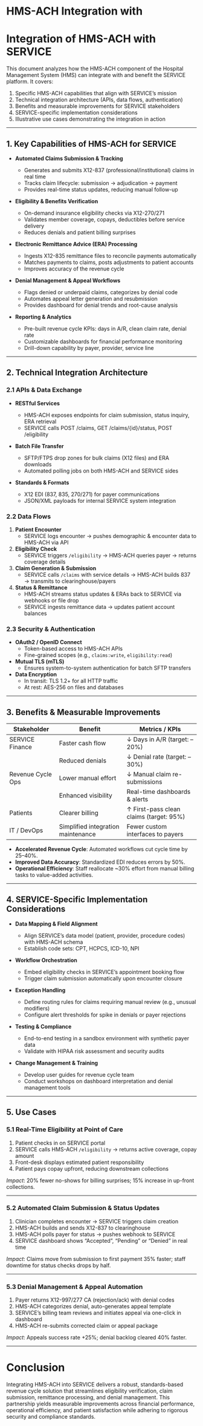 # HMS-ACH Integration with 

# Integration of HMS-ACH with SERVICE

This document analyzes how the HMS-ACH component of the Hospital Management System (HMS) can integrate with and benefit the SERVICE platform. It covers:

1. Specific HMS-ACH capabilities that align with SERVICE’s mission  
2. Technical integration architecture (APIs, data flows, authentication)  
3. Benefits and measurable improvements for SERVICE stakeholders  
4. SERVICE-specific implementation considerations  
5. Illustrative use cases demonstrating the integration in action  

---

## 1. Key Capabilities of HMS-ACH for SERVICE

- **Automated Claims Submission & Tracking**  
  - Generates and submits X12-837 (professional/institutional) claims in real time  
  - Tracks claim lifecycle: submission → adjudication → payment  
  - Provides real-time status updates, reducing manual follow-up

- **Eligibility & Benefits Verification**  
  - On-demand insurance eligibility checks via X12-270/271  
  - Validates member coverage, copays, deductibles before service delivery  
  - Reduces denials and patient billing surprises

- **Electronic Remittance Advice (ERA) Processing**  
  - Ingests X12-835 remittance files to reconcile payments automatically  
  - Matches payments to claims, posts adjustments to patient accounts  
  - Improves accuracy of the revenue cycle

- **Denial Management & Appeal Workflows**  
  - Flags denied or underpaid claims, categorizes by denial code  
  - Automates appeal letter generation and resubmission  
  - Provides dashboard for denial trends and root-cause analysis

- **Reporting & Analytics**  
  - Pre-built revenue cycle KPIs: days in A/R, clean claim rate, denial rate  
  - Customizable dashboards for financial performance monitoring  
  - Drill-down capability by payer, provider, service line

---

## 2. Technical Integration Architecture

### 2.1 APIs & Data Exchange

- **RESTful Services**  
  - HMS-ACH exposes endpoints for claim submission, status inquiry, ERA retrieval  
  - SERVICE calls POST /claims, GET /claims/{id}/status, POST /eligibility  

- **Batch File Transfer**  
  - SFTP/FTPS drop zones for bulk claims (X12 files) and ERA downloads  
  - Automated polling jobs on both HMS-ACH and SERVICE sides  

- **Standards & Formats**  
  - X12 EDI (837, 835, 270/271) for payer communications  
  - JSON/XML payloads for internal SERVICE system integration  

### 2.2 Data Flows

1. **Patient Encounter**  
   - SERVICE logs encounter → pushes demographic & encounter data to HMS-ACH via API  
2. **Eligibility Check**  
   - SERVICE triggers `/eligibility` → HMS-ACH queries payer → returns coverage details  
3. **Claim Generation & Submission**  
   - SERVICE calls `/claims` with service details → HMS-ACH builds 837 → transmits to clearinghouse/payers  
4. **Status & Remittance**  
   - HMS-ACH streams status updates & ERAs back to SERVICE via webhooks or file drop  
   - SERVICE ingests remittance data → updates patient account balances  

### 2.3 Security & Authentication

- **OAuth2 / OpenID Connect**  
  - Token-based access to HMS-ACH APIs  
  - Fine-grained scopes (e.g., `claims:write`, `eligibility:read`)  
- **Mutual TLS (mTLS)**  
  - Ensures system-to-system authentication for batch SFTP transfers  
- **Data Encryption**  
  - In transit: TLS 1.2+ for all HTTP traffic  
  - At rest: AES-256 on files and databases  

---

## 3. Benefits & Measurable Improvements

| Stakeholder      | Benefit                               | Metrics / KPIs                           |
|------------------|---------------------------------------|------------------------------------------|
| SERVICE Finance  | Faster cash flow                      | ↓ Days in A/R (target: –20%)             |
|                  | Reduced denials                       | ↓ Denial rate (target: –30%)             |
| Revenue Cycle Ops| Lower manual effort                   | ↓ Manual claim re-submissions            |
|                  | Enhanced visibility                  | Real-time dashboards & alerts            |
| Patients         | Clearer billing                       | ↑ First-pass clean claims (target: 95%)  |
| IT / DevOps      | Simplified integration maintenance    | Fewer custom interfaces to payers        |

- **Accelerated Revenue Cycle**: Automated workflows cut cycle time by 25–40%.  
- **Improved Data Accuracy**: Standardized EDI reduces errors by 50%.  
- **Operational Efficiency**: Staff reallocate ~30% effort from manual billing tasks to value-added activities.

---

## 4. SERVICE-Specific Implementation Considerations

- **Data Mapping & Field Alignment**  
  - Align SERVICE’s data model (patient, provider, procedure codes) with HMS-ACH schema  
  - Establish code sets: CPT, HCPCS, ICD-10, NPI  

- **Workflow Orchestration**  
  - Embed eligibility checks in SERVICE’s appointment booking flow  
  - Trigger claim submission automatically upon encounter closure  

- **Exception Handling**  
  - Define routing rules for claims requiring manual review (e.g., unusual modifiers)  
  - Configure alert thresholds for spike in denials or payer rejections  

- **Testing & Compliance**  
  - End-to-end testing in a sandbox environment with synthetic payer data  
  - Validate with HIPAA risk assessment and security audits  

- **Change Management & Training**  
  - Develop user guides for revenue cycle team  
  - Conduct workshops on dashboard interpretation and denial management tools  

---

## 5. Use Cases

### 5.1 Real-Time Eligibility at Point of Care

1. Patient checks in on SERVICE portal  
2. SERVICE calls HMS-ACH `/eligibility` → returns active coverage, copay amount  
3. Front-desk displays estimated patient responsibility  
4. Patient pays copay upfront, reducing downstream collections  

_Impact_: 20% fewer no-shows for billing surprises; 15% increase in up-front collections.

---

### 5.2 Automated Claim Submission & Status Updates

1. Clinician completes encounter → SERVICE triggers claim creation  
2. HMS-ACH builds and sends X12-837 to clearinghouse  
3. HMS-ACH polls payer for status → pushes webhook to SERVICE  
4. SERVICE dashboard shows “Accepted”, “Pending” or “Denied” in real time  

_Impact_: Claims move from submission to first payment 35% faster; staff downtime for status checks drops by half.

---

### 5.3 Denial Management & Appeal Automation

1. Payer returns X12-997/277 CA (rejection/ack) with denial codes  
2. HMS-ACH categorizes denial, auto-generates appeal template  
3. SERVICE’s billing team reviews and initiates appeal via one-click in dashboard  
4. HMS-ACH re-submits corrected claim or appeal package  

_Impact_: Appeals success rate +25%; denial backlog cleared 40% faster.

---

# Conclusion

Integrating HMS-ACH into SERVICE delivers a robust, standards-based revenue cycle solution that streamlines eligibility verification, claim submission, remittance processing, and denial management. This partnership yields measurable improvements across financial performance, operational efficiency, and patient satisfaction while adhering to rigorous security and compliance standards.